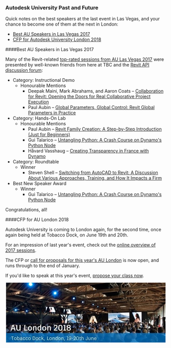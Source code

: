 <head>
<meta http-equiv="Content-Type" content="text/html; charset=utf-8">
<link rel="stylesheet" type="text/css" href="bc.css">
<!--
<script src="run_prettify.js" type="text/javascript"></script>
<script src="https://google-code-prettify.googlecode.com/svn/loader/run_prettify.js" type="text/javascript"></script>
-->
<script src="https://cdn.rawgit.com/google/code-prettify/master/loader/run_prettify.js" type="text/javascript"></script>
</head>

<!---


 #RevitAPI @AutodeskRevit #bim #dynamobim @AutodeskForge #ForgeDevCon 

Quick notes on the best speakers at the last event in Las Vegas, and your chance to become one of them at the next in London
&ndash; Best AU Speakers in Las Vegas 2017 
&ndash; CFP for Autodesk University London 2018...

--->

### Autodesk University Past and Future

Quick notes on the best speakers at the last event in Las Vegas, and your chance to become one of them at the next in London:

- [Best AU Speakers in Las Vegas 2017](#2) 
- [CFP for Autodesk University London 2018](#3) 

####<a name="2"></a>Best AU Speakers in Las Vegas 2017

Many of the Revit-related 
[top-rated sessions from AU Las Vegas 2017](http://blogs.autodesk.com/autodesk-university/top-rated-sessions-2017) were
presented by well-known friends from here at TBC and
the [Revit API discussion forum](http://forums.autodesk.com/t5/revit-api-forum/bd-p/160):

- Category: Instructional Demo
    - Honourable Mentions
        - Deepak Maini, Mark Abrahams, and Aaron Coats &ndash; [Collaboration for Revit: Opening the Doors for Real Collaborative Project Execution](http://au.autodesk.com/au-online/classes-on-demand/class-catalog/classes/year-2017/collaboration-for-revit/as119047)
        - Paul Aubin &ndash; [Global Parameters, Global Control: Revit Global Parameters in Practice](http://au.autodesk.com/au-online/classes-on-demand/class-catalog/classes/year-2017/revit/as121828)
- Category: Hands-On Lab
    - Honourable Mentions
        - Paul Aubin &ndash; [Revit Family Creation: A Step-by-Step Introduction (Just for Beginners)](http://au.autodesk.com/au-online/classes-on-demand/class-catalog/classes/year-2017/revit/as121825-l)
        - Gui Talarico &ndash; [Untangling Python: A Crash Course on Dynamo's Python Node](http://au.autodesk.com/au-online/classes-on-demand/class-catalog/classes/year-2017/dynamo-studio/as124816-l#chapter=0)
        - Håvard Vasshaug &ndash; [Creating Transparency in France with Dynamo](http://au.autodesk.com/au-online/classes-on-demand/class-catalog/classes/year-2017/revit/as126493-l)
- Category: Roundtable
    - Winner
        - Steven Shell &ndash; [Switching from AutoCAD to Revit: A Discussion About Various Approaches, Training, and How It Impacts a Firm](http://au.autodesk.com/au-online/classes-on-demand/class-catalog/classes/year-2017/revit/as122756-r)
- Best New Speaker Award
    - Winner
        - Gui Talarico &ndash; [Untangling Python: A Crash Course on Dynamo's Python Node](http://au.autodesk.com/au-online/classes-on-demand/class-catalog/classes/year-2017/dynamo-studio/as124816-l#chapter=0)

Congratulations, all!


####<a name="3"></a>CFP for AU London 2018

Autodesk University is coming to London again, for the second time, once again being held at Tobacco Dock, on June 19th and 20th.

For an impression of last year's event, check out 
the [online overview of 2017 sessions](http://au.autodesk.com/au-online/classes-on-demand/search?full-text=AU+London&year=2017&conference=London).

The CFP or [call for proposals for this year's AU London](https://aulondon2018.dryfta.com) is now open, and runs through to the end of January.

If you'd like to speak at this year's event, [propose your class now](https://aulondon2018.dryfta.com/en/abstract-submission).

<center>
<img src="img/2018_au_london.jpg" alt="AU London 2018" width="500"/>
</center>


